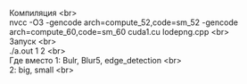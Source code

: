 Компиляция <br\>    
nvcc -O3 -gencode arch=compute_52,code=sm_52 -gencode arch=compute_60,code=sm_60 cuda1.cu lodepng.cpp <br\>   
Запуск <br\>  
./a.out 1 2 <br\>  
Где вместо 1: Bulr, Blur5, edge_detection <br\>  
2: big, small <br\>
